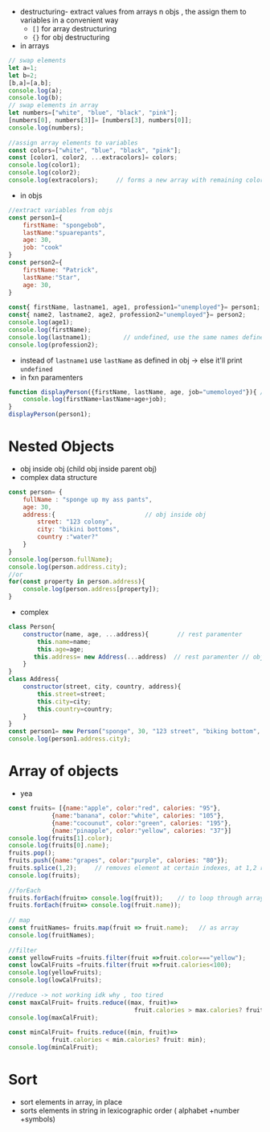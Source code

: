 - destructuring- extract values from arrays n objs , the assign them to variables in a convenient way
	- `[]` for array destructuring
	- `{}` for obj destructuring
- in arrays
```js
// swap elements
let a=1;
let b=2;
[b,a]=[a,b];
console.log(a);
console.log(b);
// swap elements in array
let numbers=["white", "blue", "black", "pink"];
[numbers[0], numbers[3]]= [numbers[3], numbers[0]];
console.log(numbers);
  
//assign array elements to variables
const colors=["white", "blue", "black", "pink"];
const [color1, color2, ...extracolors]= colors;
console.log(color1);
console.log(color2);
console.log(extracolors);     // forms a new array with remaining colors
```
- in objs
```js
//extract variables from objs
const person1={
    firstName: "spongebob",
    lastName:"spuarepants",
    age: 30,
    job: "cook"
}
const person2={
    firstName: "Patrick",
    lastName:"Star",
    age: 30,
}
  
const{ firstName, lastname1, age1, profession1="unemployed"}= person1; // unemployed is default value
const{ name2, lastname2, age2, profession2="unemployed"}= person2;
console.log(age1);
console.log(firstName);
console.log(lastname1);         // undefined, use the same names defined in obj
console.log(profession2);
```
- instead of `lastname1` use `lastName` as defined in obj -> else it'll print `undefined`
- in fxn paramenters
```js
function displayPerson({firstName, lastName, age, job="umemoloyed"}){ // in parameters, destructuring
    console.log(firstName+lastName+age+job);
}
displayPerson(person1);
```
# Nested Objects
- obj inside obj (child obj inside parent obj)
- complex data structure
```js
const person= {
    fullName : "sponge up my ass pants",
    age: 30,
    address:{                         // obj inside obj
        street: "123 colony",
        city: "bikini bottoms",
        country :"water?"
    }
}
console.log(person.fullName);
console.log(person.address.city);
//or
for(const property in person.address){
    console.log(person.address[property]);
}
```
- complex
```js
class Person{
    constructor(name, age, ...address){        // rest paramenter
        this.name=name;
        this.age=age;
       this.address= new Address(...address)  // rest paramenter // obj in obj
    }
}
class Address{
    constructor(street, city, country, address){
        this.street=street;
        this.city=city;
        this.country=country;
    }
}
const person1= new Person("sponge", 30, "123 street", "biking bottom", "water?");
console.log(person1.address.city);
```
# Array of objects
- yea
```js
const fruits= [{name:"apple", color:"red", calories: "95"},
            {name:"banana", color:"white", calories: "105"},
            {name:"cocounut", color:"green", calories: "195"},
            {name:"pinapple", color:"yellow", calories: "37"}]
console.log(fruits[1].color);
console.log(fruits[0].name);
fruits.pop();
fruits.push({name:"grapes", color:"purple", calories: "80"});
fruits.splice(1,2);     // removes element at certain indexes, at 1,2 r removed
console.log(fruits);
  
//forEach
fruits.forEach(fruit=> console.log(fruit));    // to loop through array
fruits.forEach(fruit=> console.log(fruit.name));
  
// map
const fruitNames= fruits.map(fruit => fruit.name);   // as array
console.log(fruitNames);
  
//filter
const yellowFruits =fruits.filter(fruit =>fruit.color==="yellow");
const lowCalFruits =fruits.filter(fruit =>fruit.calories<100);
console.log(yellowFruits);
console.log(lowCalFruits);
  
//reduce -> not working idk why , too tired
const maxCalFruit= fruits.reduce((max, fruit)=>
                                   fruit.calories > max.calories? fruit: max);
console.log(maxCalFruit);
  
const minCalFruit= fruits.reduce((min, fruit)=>
            fruit.calories < min.calories? fruit: min);
console.log(minCalFruit);
```
# Sort
- sort elements in array, in place
- sorts elements in string in lexicographic order ( alphabet +number +symbols)